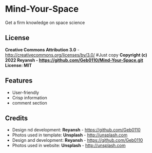 Mind-Your-Space
=============

Get a firm knowledge on space science

License
-------
**Creative Commons Attribution 3.0** - http://creativecommons.org/licenses/by/3.0/
#Just copy
**Copyright (c) 2022 Reyansh - https://github.com/Geb0110/Mind-Your-Space.git
License: MIT**


Features
-----------

* User-friendly
* Crisp information
* comment section

Credits
-------
* Design nd development: **Reyansh** - https://github.com/Geb0110
* Photos used in template: **Unsplash** - http://unsplash.com
* Design and development: **Reyansh** - https://github.com/Geb0110
* Photos used in website: **Unsplash** - http://unsplash.com
